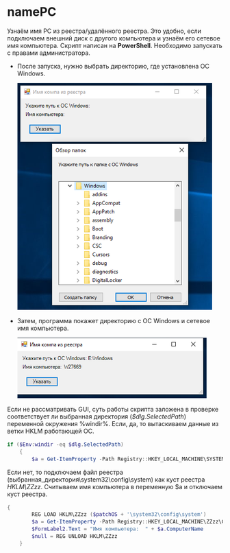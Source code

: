 # namePC
Узнаём имя PC из реестра/удалённого реестра. Это удобно, если подключаем внешний диск с другого компьютера и узнаём его сетевое имя компьютера.
Скрипт написан на <b>PowerShell</b>. Необходимо запускать с правами администратора. 
* После запуска, нужно выбрать директорию, где установлена ОС Windows.

  ![alt text](https://github.com/OlegHemp/namePC/blob/main/create.PNG)
  
* Затем, программа покажет директорию с ОС Windows  и сетевое имя компьютера.

  ![alt text](https://github.com/OlegHemp/namePC/blob/main/res.PNG)
  
Если не рассматривать GUI, cуть работы скрипта заложена в проверке соответствует ли выбранная директория (<i>$dlg.SelectedPath</i>) переменной окружения %windir%.
Если, да, то вытаскиваем данные из ветки HKLM работающей ОС.
```powershell
if ($Env:windir -eq $dlg.SelectedPath)
    {
        $a = Get-ItemProperty -Path Registry::HKEY_LOCAL_MACHINE\SYSTEM\ControlSet001\Control\ComputerName\ComputerName
```
Если нет, то подключаем файл реестра (выбранная_директория\system32\config\system) как куст реестра <i>HKLM\ZZzz</i>. 
Считываем имя компьютера в переменную $a  и отключаем куст реестра.
```powershell
{
        REG LOAD HKLM\ZZzz ($patchOS + '\system32\config\system')
        $a = Get-ItemProperty -Path Registry::HKEY_LOCAL_MACHINE\ZZzz\ControlSet001\Control\ComputerName\ComputerName
        $FormLabel2.Text = "Имя компьютера:  " + $a.ComputerName
        $null = REG UNLOAD HKLM\ZZzz  
    }
```



